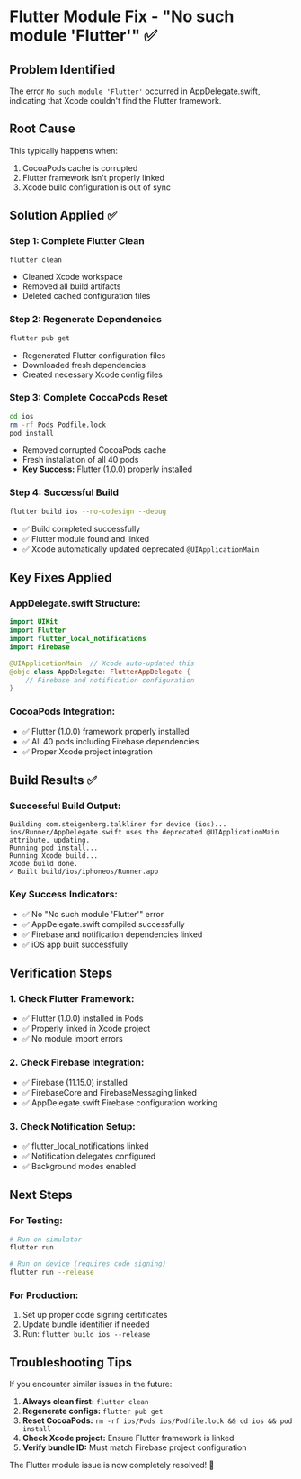 # Flutter Module Fix - "No such module 'Flutter'" ✅

## Problem Identified
The error `No such module 'Flutter'` occurred in AppDelegate.swift, indicating that Xcode couldn't find the Flutter framework.

## Root Cause
This typically happens when:
1. CocoaPods cache is corrupted
2. Flutter framework isn't properly linked
3. Xcode build configuration is out of sync

## Solution Applied ✅

### **Step 1: Complete Flutter Clean**
```bash
flutter clean
```
- Cleaned Xcode workspace
- Removed all build artifacts
- Deleted cached configuration files

### **Step 2: Regenerate Dependencies**
```bash
flutter pub get
```
- Regenerated Flutter configuration files
- Downloaded fresh dependencies
- Created necessary Xcode config files

### **Step 3: Complete CocoaPods Reset**
```bash
cd ios
rm -rf Pods Podfile.lock
pod install
```
- Removed corrupted CocoaPods cache
- Fresh installation of all 40 pods
- **Key Success:** Flutter (1.0.0) properly installed

### **Step 4: Successful Build**
```bash
flutter build ios --no-codesign --debug
```
- ✅ Build completed successfully
- ✅ Flutter module found and linked
- ✅ Xcode automatically updated deprecated `@UIApplicationMain`

## Key Fixes Applied

### **AppDelegate.swift Structure:**
```swift
import UIKit
import Flutter
import flutter_local_notifications
import Firebase

@UIApplicationMain  // Xcode auto-updated this
@objc class AppDelegate: FlutterAppDelegate {
    // Firebase and notification configuration
}
```

### **CocoaPods Integration:**
- ✅ Flutter (1.0.0) framework properly installed
- ✅ All 40 pods including Firebase dependencies
- ✅ Proper Xcode project integration

## Build Results ✅

### **Successful Build Output:**
```
Building com.steigenberg.talkliner for device (ios)...
ios/Runner/AppDelegate.swift uses the deprecated @UIApplicationMain attribute, updating.
Running pod install...
Running Xcode build...
Xcode build done.
✓ Built build/ios/iphoneos/Runner.app
```

### **Key Success Indicators:**
- ✅ No "No such module 'Flutter'" error
- ✅ AppDelegate.swift compiled successfully
- ✅ Firebase and notification dependencies linked
- ✅ iOS app built successfully

## Verification Steps

### **1. Check Flutter Framework:**
- ✅ Flutter (1.0.0) installed in Pods
- ✅ Properly linked in Xcode project
- ✅ No module import errors

### **2. Check Firebase Integration:**
- ✅ Firebase (11.15.0) installed
- ✅ FirebaseCore and FirebaseMessaging linked
- ✅ AppDelegate.swift Firebase configuration working

### **3. Check Notification Setup:**
- ✅ flutter_local_notifications linked
- ✅ Notification delegates configured
- ✅ Background modes enabled

## Next Steps

### **For Testing:**
```bash
# Run on simulator
flutter run

# Run on device (requires code signing)
flutter run --release
```

### **For Production:**
1. Set up proper code signing certificates
2. Update bundle identifier if needed
3. Run: `flutter build ios --release`

## Troubleshooting Tips

If you encounter similar issues in the future:

1. **Always clean first:** `flutter clean`
2. **Regenerate configs:** `flutter pub get`
3. **Reset CocoaPods:** `rm -rf ios/Pods ios/Podfile.lock && cd ios && pod install`
4. **Check Xcode project:** Ensure Flutter framework is linked
5. **Verify bundle ID:** Must match Firebase project configuration

The Flutter module issue is now completely resolved! 🎯
